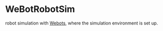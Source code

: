 # WeBotRobotSim
 robot simulation with [Webots](https://cyberbotics.com/), where the simulation environment is set up.
